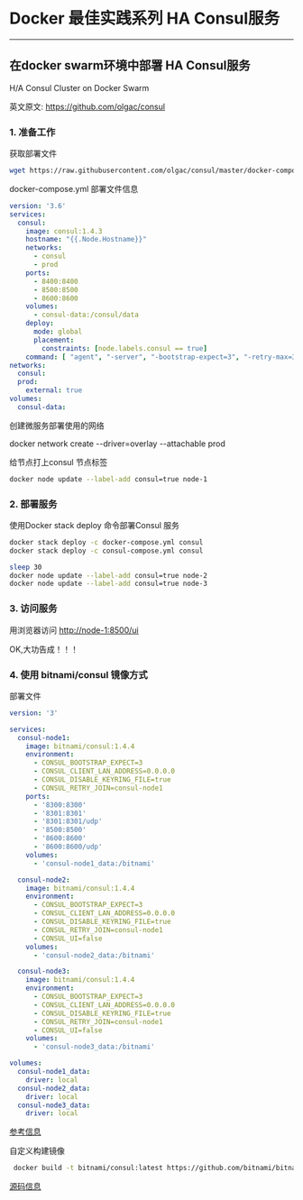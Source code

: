 # Docker 最佳实践系列  HA Consul服务

-----

## 在docker swarm环境中部署 HA Consul服务

H/A Consul Cluster on Docker Swarm

 英文原文: <https://github.com/olgac/consul>

### 1. 准备工作

获取部署文件

``` bash
wget https://raw.githubusercontent.com/olgac/consul/master/docker-compose.yml
```

docker-compose.yml 部署文件信息

``` yml
version: '3.6'
services:
  consul:
    image: consul:1.4.3
    hostname: "{{.Node.Hostname}}"
    networks:
      - consul
      - prod
    ports:
      - 8400:8400
      - 8500:8500
      - 8600:8600
    volumes:
      - consul-data:/consul/data
    deploy:
      mode: global
      placement:
        constraints: [node.labels.consul == true]
    command: [ "agent", "-server", "-bootstrap-expect=3", "-retry-max=3", "-retry-interval=10s", "-datacenter=prod", "-join=consul", "-retry-join=consul", "-bind={{ GetInterfaceIP \"eth0\" }}", "-client=0.0.0.0", "-ui"]
networks:
  consul:
  prod:
    external: true
volumes:
  consul-data:
```

创建微服务部署使用的网络

docker network create --driver=overlay --attachable prod

给节点打上consul 节点标签

``` bash
docker node update --label-add consul=true node-1
```

### 2. 部署服务

使用Docker stack deploy 命令部署Consul 服务

``` bash
docker stack deploy -c docker-compose.yml consul
docker stack deploy -c consul-compose.yml consul
```

``` bash
sleep 30
docker node update --label-add consul=true node-2
docker node update --label-add consul=true node-3
```

### 3. 访问服务

用浏览器访问 [http://node-1:8500/ui](http://node-1:8500/ui) 

OK,大功告成！！！

### 4. 使用 bitnami/consul 镜像方式

部署文件

``` yaml
version: '3'

services:
  consul-node1:
    image: bitnami/consul:1.4.4
    environment:
      - CONSUL_BOOTSTRAP_EXPECT=3
      - CONSUL_CLIENT_LAN_ADDRESS=0.0.0.0
      - CONSUL_DISABLE_KEYRING_FILE=true
      - CONSUL_RETRY_JOIN=consul-node1
    ports:
      - '8300:8300'
      - '8301:8301'
      - '8301:8301/udp'
      - '8500:8500'
      - '8600:8600'
      - '8600:8600/udp'
    volumes:
      - 'consul-node1_data:/bitnami'

  consul-node2:
    image: bitnami/consul:1.4.4
    environment:
      - CONSUL_BOOTSTRAP_EXPECT=3
      - CONSUL_CLIENT_LAN_ADDRESS=0.0.0.0
      - CONSUL_DISABLE_KEYRING_FILE=true
      - CONSUL_RETRY_JOIN=consul-node1
      - CONSUL_UI=false
    volumes:
      - 'consul-node2_data:/bitnami'

  consul-node3:
    image: bitnami/consul:1.4.4
    environment:
      - CONSUL_BOOTSTRAP_EXPECT=3
      - CONSUL_CLIENT_LAN_ADDRESS=0.0.0.0
      - CONSUL_DISABLE_KEYRING_FILE=true
      - CONSUL_RETRY_JOIN=consul-node1
      - CONSUL_UI=false
    volumes:
      - 'consul-node3_data:/bitnami'

volumes:
  consul-node1_data:
    driver: local
  consul-node2_data:
    driver: local
  consul-node3_data:
    driver: local
```

[参考信息](https://hub.docker.com/r/bitnami/consul)

自定义构建镜像

``` bash
 docker build -t bitnami/consul:latest https://github.com/bitnami/bitnami-docker-consul.git
```

[源码信息](https://github.com/bitnami/bitnami-docker-consul.git)
